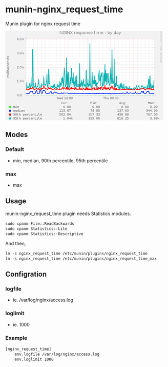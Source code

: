 munin-nginx_request_time
========================

Munin plugin for nginx request time

![munin-nginx_request_time example](https://raw.githubusercontent.com/t-cyrill/munin-nginx_request_time/master/images/example.png "munin-nginx_request_time example")


Modes
----------------

### Default

 * min, median, 90th percentile, 95th percentile

### max

 * max

Usage
----------------

munin-nginx_request_time plugin needs Statistics modules.

```
sudo cpanm File::ReadBackwards
sudo cpanm Statistics::Lite
sudo cpanm Statistics::Descriptive
```

And then,

```
ln -s nginx_request_time /etc/munin/plugins/nginx_request_time
ln -s nginx_request_time /etc/munin/plugins/nginx_request_time_max
```

Configration
----------------

### logfile

* ie. /var/log/nginx/access.log

### loglimit

* ie. 1000

### Example

```
[nginx_request_time]
    env.logfile /var/log/nginx/access.log
    env.loglimit 1000
```
